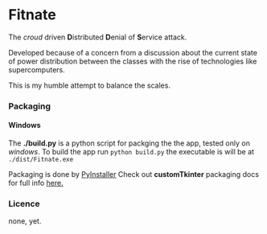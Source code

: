 # Fitnate
The *croud* driven **D**istributed **D**enial of **S**ervice attack.

Developed because of a  concern from a discussion about the current state of power distribution between the classes with the rise of technologies like supercomputers.

This is my humble attempt to balance the scales.
### Packaging
#### Windows
The **./build.py** is a python script for packging the the app, tested only on *windows*.
To build the app run ``` python build.py ``` the executable is will be at ``` ./dist/Fitnate.exe```

Packaging is done by [PyInstaller](https://pyinstaller.org/en/stable/usage.html)
Check out **customTkinter** packaging docs for full info [here.](https://github.com/TomSchimansky/CustomTkinter/wiki/Packaging)

### Licence
none, yet.
